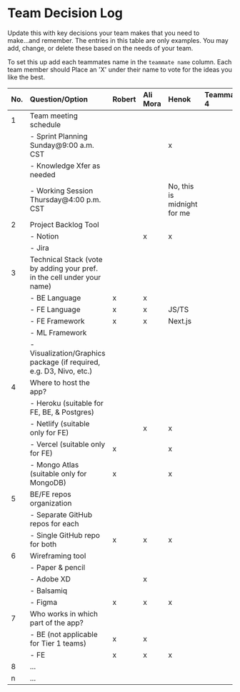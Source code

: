 # Team Decision Log

Update this with key decisions your team makes that you need to make...and 
remember. The entries in this table are only examples. You may add, change, or
delete these based on the needs of your team.

To set this up add each teammates name in the `teammate name` column. Each 
team member should Place an 'X' under their name to vote for the ideas 
you like the best.

| No. | Question/Option | Robert | Ali Mora | Henok | Teammate 4 | Teammate 5 |
| :--- | :--- | :--- | :--- |  :--- |  :--- |  :--- | 
| 1 | Team meeting schedule | | | | | |
|   |	- Sprint Planning Sunday@9:00 a.m. CST | | |x| | |
|   |	- Knowledge Xfer as needed | | | | | |
|   |	- Working Session Thursday@4:00 p.m. CST | | | No, this is midnight for me | | |
| 2	| Project Backlog Tool | | | | | |
|   |	- Notion | |x|x| | |
|   |	- Jira | | | | | |
| 3	| Technical Stack (vote by adding your pref. in the cell under your name) | | | | | |
|   |	- BE Language |x |x| | | |
|   |	- FE Language | x|x|JS/TS| | |
|   |	- FE Framework |x |x|Next.js | | |
|   |	- ML Framework | | | | | |
|   |	- Visualization/Graphics package (if required, e.g. D3, Nivo, etc.) | | | | | |
| 4	| Where to host the app? | | | | | |
|   |	- Heroku (suitable for FE, BE, & Postgres) | | | | | |
|   |	- Netlify (suitable only for FE) | |x|x| | |
|   |	- Vercel (suitable only for FE) | x| |x| | |
|   |	- Mongo Atlas (suitable only for MongoDB) |x | |x| | |
| 5	| BE/FE repos organization | | | | | |
|   |	- Separate GitHub repos for each | | | | | |
|   |	- Single GitHub repo for both | x|x|x| | |
| 6	| Wireframing tool | | | | | |
|   |	- Paper & pencil | | | | | |
|   |	- Adobe XD | |x| | | |
|   |	- Balsamiq | | | | | |
|   |	- Figma | x|x|x| | |
| 7	| Who works in which part of the app? | | | | | |
|   | - BE (not applicable for Tier 1 teams) |x |x| | | |
|   |	- FE |x |x|x| | |
| 8	| ... | | | | | |
| n | ... | | | | | |
